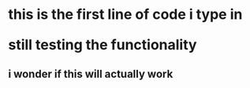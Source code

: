 <h1> this is the first line of code i type in

still testing the functionality
<h2> i wonder if this will actually work </h2> 
